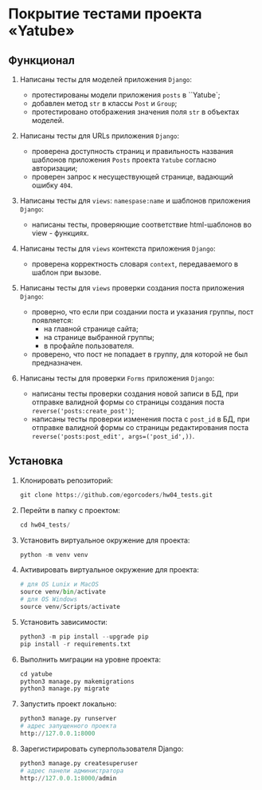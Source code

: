 # Покрытие тестами проекта «Yatube»
## Функционал
1. Написаны тесты для моделей приложения `Django`:

   - протестированы модели приложения `posts` в ``Yatube`;
   - добавлен метод `str` в классы `Post` и `Group`;
   - протестировано отображения значения поля `str` в объектах моделей.
2. Написаны тесты для URLs приложения `Django`:
   - проверена доступность страниц и правильность названия шаблонов приложения `Posts` проекта `Yatube` согласно авторизации;
   - проверен запрос к несуществующей странице, вадающий ошибку `404`.
3. Написаны тесты для `views`: `namespase:name` и шаблонов приложения `Django`:
   - написаны тесты, проверяющие соответствие html-шаблонов во view - функциях.
4. Написаны тесты для `views` контекста приложения `Django`:
   - проверена корректность словаря `context`, передаваемого в шаблон при вызове.
5. Написаны тесты для `views` проверки создания поста приложения `Django`:
   - проверно, что если при создании поста и указания группы, пост появляется:
     - на главной странице сайта;
     - на странице выбранной группы;
     - в профайле пользователя.
   - проверено, что пост не попадает в группу, для которой не был предназначен.
6. Написаны тесты для проверки `Forms` приложения `Django`:
   - написаны тесты проверки создания новой записи в БД, при отправке валидной формы со страницы создания поста `reverse('posts:create_post')`;
   - написаны тесты проверки изменения поста с `post_id` в БД, при отправке валидной формы со страницы редактирования поста `reverse('posts:post_edit', args=('post_id',))`.

## Установка
1. Клонировать репозиторий:
   ```python
   git clone https://github.com/egorcoders/hw04_tests.git
   ```

2. Перейти в папку с проектом:

   ```python
   cd hw04_tests/
   ```

3. Установить виртуальное окружение для проекта:

   ```python
   python -m venv venv
   ```

4. Активировать виртуальное окружение для проекта:

   ```python
   # для OS Lunix и MacOS
   source venv/bin/activate
   # для OS Windows
   source venv/Scripts/activate
   ```

5. Установить зависимости:

   ```python
   python3 -m pip install --upgrade pip
   pip install -r requirements.txt
   ```

6. Выполнить миграции на уровне проекта:

   ```python
   cd yatube
   python3 manage.py makemigrations
   python3 manage.py migrate
   ```

7. Запустить проект локально:

   ```python
   python3 manage.py runserver
   # адрес запущенного проекта
   http://127.0.0.1:8000
   ```

8. Зарегистирировать суперпользователя Django:

   ```python
   python3 manage.py createsuperuser
   # адрес панели администратора
   http://127.0.0.1:8000/admin
   ```
